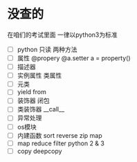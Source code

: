 # 没查的
在咱们的考试里面 一律以python3为标准

- [ ] python 只读 两种方法
- [ ] 属性 @propery @a.setter a = property()
- [ ] 描述器
- [ ] 实例属性 类属性
- [ ] 元类
- [ ] yield from
- [ ] 装饰器 闭包
- [ ] 类装饰器 __call\_\_
- [ ] 异常处理
- [ ] os模块
- [ ] 内建函数 sort reverse zip map
- [ ] map reduce filter python 2 & 3
- [ ] copy deepcopy